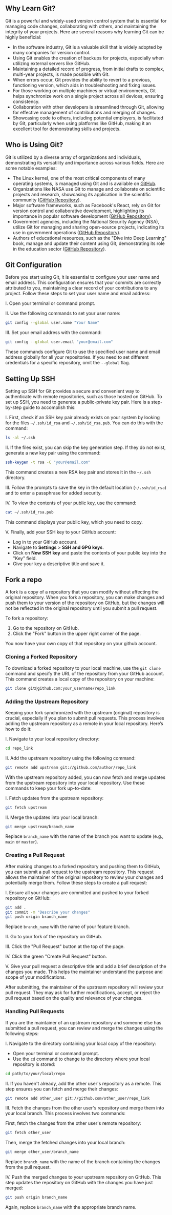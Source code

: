 ## Why Learn Git?

Git is a powerful and widely-used version control system that is essential for managing code changes, collaborating with others, and maintaining the integrity of your projects. Here are several reasons why learning Git can be highly beneficial:

- In the software industry, Git is a valuable skill that is widely adopted by many companies for version control.
- Using Git enables the creation of backups for projects, especially when utilizing external servers like GitHub.
- Maintaining a detailed record of progress, from initial drafts to complex, multi-year projects, is made possible with Git.
- When errors occur, Git provides the ability to revert to a previous, functioning version, which aids in troubleshooting and fixing issues.
- For those working on multiple machines or virtual environments, Git helps synchronize work on a single project across all devices, ensuring consistency.
- Collaboration with other developers is streamlined through Git, allowing for effective management of contributions and merging of changes.
- Showcasing code to others, including potential employers, is facilitated by Git, particularly when using platforms like GitHub, making it an excellent tool for demonstrating skills and projects.

## Who is Using Git?

Git is utilized by a diverse array of organizations and individuals, demonstrating its versatility and importance across various fields. Here are some notable examples:

- The Linux kernel, one of the most critical components of many operating systems, is managed using Git and is available on [GitHub](https://github.com/torvalds/linux).
- Organizations like NASA use Git to manage and collaborate on scientific projects and research, showcasing its application in the scientific community ([GitHub Repository](https://github.com/nasa)).
- Major software frameworks, such as Facebook's React, rely on Git for version control and collaborative development, highlighting its importance in popular software development ([GitHub Repository](https://github.com/facebook/react)).
- Government agencies, including the National Security Agency (NSA), utilize Git for managing and sharing open-source projects, indicating its use in government operations ([GitHub Repository](https://github.com/nationalsecurityagency)).
- Authors of educational resources, such as the "Dive into Deep Learning" book, manage and update their content using Git, demonstrating its role in the education sector ([GitHub Repository](https://github.com/d2l-ai/d2l-en)).

## Git Configuration

Before you start using Git, it is essential to configure your user name and email address. This configuration ensures that your commits are correctly attributed to you, maintaining a clear record of your contributions to any project. Follow these steps to set your user name and email address:

I. Open your terminal or command prompt.

II. Use the following commands to set your user name:

```bash
git config --global user.name "Your Name"
```

III. Set your email address with the command:

```bash
git config --global user.email "your@email.com"
```

These commands configure Git to use the specified user name and email address globally for all your repositories. If you need to set different credentials for a specific repository, omit the `--global` flag.

## Setting Up SSH

Setting up SSH for Git provides a secure and convenient way to authenticate with remote repositories, such as those hosted on GitHub. To set up SSH, you need to generate a public-private key pair. Here is a step-by-step guide to accomplish this:

I. First, check if an SSH key pair already exists on your system by looking for the files `~/.ssh/id_rsa` and `~/.ssh/id_rsa.pub`. You can do this with the command:

```bash
ls -al ~/.ssh
```

II. If the files exist, you can skip the key generation step. If they do not exist, generate a new key pair using the command:

```bash
ssh-keygen -t rsa -C "your@email.com"
```

This command creates a new RSA key pair and stores it in the `~/.ssh` directory.

III. Follow the prompts to save the key in the default location (`~/.ssh/id_rsa`) and to enter a passphrase for added security.

IV. To view the contents of your public key, use the command:

```bash
cat ~/.ssh/id_rsa.pub
```

This command displays your public key, which you need to copy.

V. Finally, add your SSH key to your GitHub account:

- Log in to your GitHub account.
- Navigate to **Settings** > **SSH and GPG keys**.
- Click on **New SSH key** and paste the contents of your public key into the "Key" field.
- Give your key a descriptive title and save it.

## Fork a repo
A fork is a copy of a repository that you can modify without affecting the original repository. When you fork a repository, you can make changes and push them to your version of the repository on GitHub, but the changes will not be reflected in the original repository until you submit a pull request.

To fork a repository:

1. Go to the repository on GitHub.
2. Click the "Fork" button in the upper right corner of the page.

You now have your own copy of that repository on your github account.

### Cloning a Forked Repository

To download a forked repository to your local machine, use the `git clone` command and specify the URL of the repository from your GitHub account. This command creates a local copy of the repository on your machine:

```bash
git clone git@github.com:your_username/repo_link
```

### Adding the Upstream Repository

Keeping your fork synchronized with the upstream (original) repository is crucial, especially if you plan to submit pull requests. This process involves adding the upstream repository as a remote in your local repository. Here’s how to do it:

I. Navigate to your local repository directory:

```bash
cd repo_link
```

II. Add the upstream repository using the following command:

```bash
git remote add upstream git://github.com/author/repo_link
```

With the upstream repository added, you can now fetch and merge updates from the upstream repository into your local repository. Use these commands to keep your fork up-to-date:

I. Fetch updates from the upstream repository:

```bash
git fetch upstream
```

II. Merge the updates into your local branch:

```bash
git merge upstream/branch_name
```

Replace `branch_name` with the name of the branch you want to update (e.g., `main` or `master`).

### Creating a Pull Request

After making changes to a forked repository and pushing them to GitHub, you can submit a pull request to the upstream repository. This request allows the maintainer of the original repository to review your changes and potentially merge them. Follow these steps to create a pull request:

I. Ensure all your changes are committed and pushed to your forked repository on GitHub:

```bash
git add .
git commit -m "Describe your changes"
git push origin branch_name
```

Replace `branch_name` with the name of your feature branch.

II. Go to your fork of the repository on GitHub.

III. Click the "Pull Request" button at the top of the page.

IV. Click the green "Create Pull Request" button.

V. Give your pull request a descriptive title and add a brief description of the changes you made. This helps the maintainer understand the purpose and scope of your modifications.

After submitting, the maintainer of the upstream repository will review your pull request. They may ask for further modifications, accept, or reject the pull request based on the quality and relevance of your changes.

### Handling Pull Requests

If you are the maintainer of an upstream repository and someone else has submitted a pull request, you can review and merge the changes using the following steps:

I. Navigate to the directory containing your local copy of the repository:

- Open your terminal or command prompt.
- Use the `cd` command to change to the directory where your local repository is stored:

```bash
cd path/to/your/local/repo
```

II. If you haven't already, add the other user's repository as a remote. This step ensures you can fetch and merge their changes:

```bash
git remote add other_user git://github.com/other_user/repo_link
```

III. Fetch the changes from the other user's repository and merge them into your local branch. This process involves two commands:

First, fetch the changes from the other user's remote repository:

```bash
git fetch other_user
```

Then, merge the fetched changes into your local branch:

```bash
git merge other_user/branch_name
```

Replace `branch_name` with the name of the branch containing the changes from the pull request.

IV. Push the merged changes to your upstream repository on GitHub. This step updates the repository on GitHub with the changes you have just merged:

```bash
git push origin branch_name
```

Again, replace `branch_name` with the appropriate branch name.
